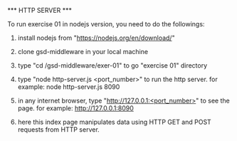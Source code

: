 *** HTTP SERVER ***

To run exercise 01 in nodejs version, you need to do the followings:

1. install nodejs from "https://nodejs.org/en/download/"

2. clone gsd-middleware in your local machine

2. type "cd /gsd-middleware/exer-01" to go "exercise 01" directory

3. type "node http-server.js <port_number>" to run the http server. for example: node http-server.js 8090

4. in any internet browser, type "http://127.0.0.1:<port_number>" to see the page. for example: http://127.0.0.1:8090

5. here this index page manipulates data using HTTP GET and POST requests from HTTP server.
